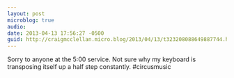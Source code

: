 ```yaml
---
layout: post
microblog: true
audio: 
date: 2013-04-13 17:56:27 -0500
guid: http://craigmcclellan.micro.blog/2013/04/13/t323208088649887744.html
---
```

Sorry to anyone at the 5:00 service. Not sure why my keyboard is transposing itself up a half step constantly. #circusmusic
